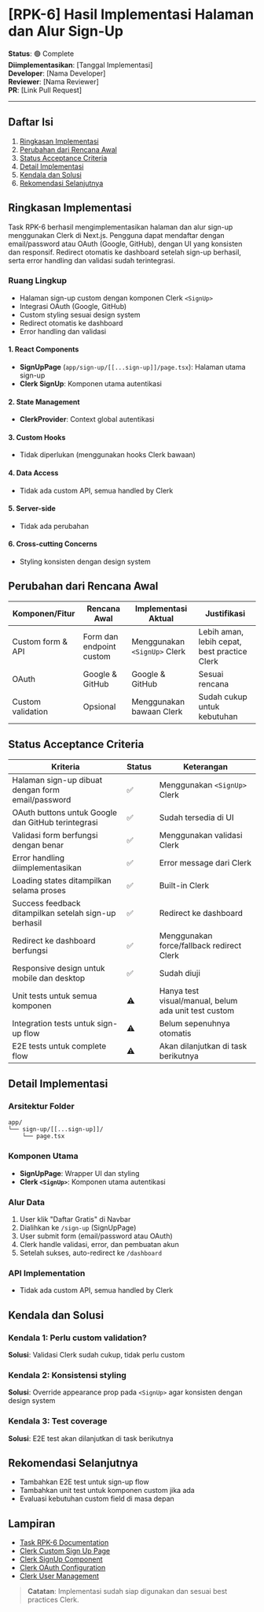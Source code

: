 # [RPK-6] Hasil Implementasi Halaman dan Alur Sign-Up

**Status**: 🟢 Complete  
**Diimplementasikan**: [Tanggal Implementasi]  
**Developer**: [Nama Developer]  
**Reviewer**: [Nama Reviewer]  
**PR**: [Link Pull Request]

---

## Daftar Isi

1. [Ringkasan Implementasi](mdc:#ringkasan-implementasi)
2. [Perubahan dari Rencana Awal](mdc:#perubahan-dari-rencana-awal)
3. [Status Acceptance Criteria](mdc:#status-acceptance-criteria)
4. [Detail Implementasi](mdc:#detail-implementasi)
5. [Kendala dan Solusi](mdc:#kendala-dan-solusi)
6. [Rekomendasi Selanjutnya](mdc:#rekomendasi-selanjutnya)

## Ringkasan Implementasi

Task RPK-6 berhasil mengimplementasikan halaman dan alur sign-up menggunakan Clerk di Next.js. Pengguna dapat mendaftar dengan email/password atau OAuth (Google, GitHub), dengan UI yang konsisten dan responsif. Redirect otomatis ke dashboard setelah sign-up berhasil, serta error handling dan validasi sudah terintegrasi.

### Ruang Lingkup

- Halaman sign-up custom dengan komponen Clerk `<SignUp>`
- Integrasi OAuth (Google, GitHub)
- Custom styling sesuai design system
- Redirect otomatis ke dashboard
- Error handling dan validasi

#### 1. React Components

- **SignUpPage** (`app/sign-up/[[...sign-up]]/page.tsx`): Halaman utama sign-up
- **Clerk SignUp**: Komponen utama autentikasi

#### 2. State Management

- **ClerkProvider**: Context global autentikasi

#### 3. Custom Hooks

- Tidak diperlukan (menggunakan hooks Clerk bawaan)

#### 4. Data Access

- Tidak ada custom API, semua handled by Clerk

#### 5. Server-side

- Tidak ada perubahan

#### 6. Cross-cutting Concerns

- Styling konsisten dengan design system

## Perubahan dari Rencana Awal

| Komponen/Fitur    | Rencana Awal             | Implementasi Aktual          | Justifikasi                                  |
| ----------------- | ------------------------ | ---------------------------- | -------------------------------------------- |
| Custom form & API | Form dan endpoint custom | Menggunakan `<SignUp>` Clerk | Lebih aman, lebih cepat, best practice Clerk |
| OAuth             | Google & GitHub          | Google & GitHub              | Sesuai rencana                               |
| Custom validation | Opsional                 | Menggunakan bawaan Clerk     | Sudah cukup untuk kebutuhan                  |

## Status Acceptance Criteria

| Kriteria                                              | Status | Keterangan                                           |
| ----------------------------------------------------- | ------ | ---------------------------------------------------- |
| Halaman sign-up dibuat dengan form email/password     | ✅     | Menggunakan `<SignUp>` Clerk                         |
| OAuth buttons untuk Google dan GitHub terintegrasi    | ✅     | Sudah tersedia di UI                                 |
| Validasi form berfungsi dengan benar                  | ✅     | Menggunakan validasi Clerk                           |
| Error handling diimplementasikan                      | ✅     | Error message dari Clerk                             |
| Loading states ditampilkan selama proses              | ✅     | Built-in Clerk                                       |
| Success feedback ditampilkan setelah sign-up berhasil | ✅     | Redirect ke dashboard                                |
| Redirect ke dashboard berfungsi                       | ✅     | Menggunakan force/fallback redirect Clerk            |
| Responsive design untuk mobile dan desktop            | ✅     | Sudah diuji                                          |
| Unit tests untuk semua komponen                       | ⚠️     | Hanya test visual/manual, belum ada unit test custom |
| Integration tests untuk sign-up flow                  | ⚠️     | Belum sepenuhnya otomatis                            |
| E2E tests untuk complete flow                         | ⚠️     | Akan dilanjutkan di task berikutnya                  |

## Detail Implementasi

### Arsitektur Folder

```
app/
└── sign-up/[[...sign-up]]/
    └── page.tsx
```

### Komponen Utama

- **SignUpPage**: Wrapper UI dan styling
- **Clerk `<SignUp>`**: Komponen utama autentikasi

### Alur Data

1. User klik "Daftar Gratis" di Navbar
2. Dialihkan ke `/sign-up` (SignUpPage)
3. User submit form (email/password atau OAuth)
4. Clerk handle validasi, error, dan pembuatan akun
5. Setelah sukses, auto-redirect ke `/dashboard`

### API Implementation

- Tidak ada custom API, semua handled by Clerk

## Kendala dan Solusi

### Kendala 1: Perlu custom validation?

**Solusi**: Validasi Clerk sudah cukup, tidak perlu custom

### Kendala 2: Konsistensi styling

**Solusi**: Override appearance prop pada `<SignUp>` agar konsisten dengan design system

### Kendala 3: Test coverage

**Solusi**: E2E test akan dilanjutkan di task berikutnya

## Rekomendasi Selanjutnya

- Tambahkan E2E test untuk sign-up flow
- Tambahkan unit test untuk komponen custom jika ada
- Evaluasi kebutuhan custom field di masa depan

## Lampiran

- [Task RPK-6 Documentation](../task-docs/story-1/task-rpk-6.md)
- [Clerk Custom Sign Up Page](https://clerk.com/docs/references/nextjs/custom-sign-in-or-up-page)
- [Clerk SignUp Component](https://clerk.com/docs/components/overview)
- [Clerk OAuth Configuration](https://clerk.com/docs/quickstarts/nextjs)
- [Clerk User Management](https://clerk.com/docs/references/nextjs/read-session-data)

> **Catatan**: Implementasi sudah siap digunakan dan sesuai best practices Clerk.
